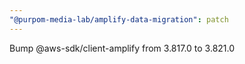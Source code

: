 ```yaml
---
"@purpom-media-lab/amplify-data-migration": patch
---
```


Bump @aws-sdk/client-amplify from 3.817.0 to 3.821.0
